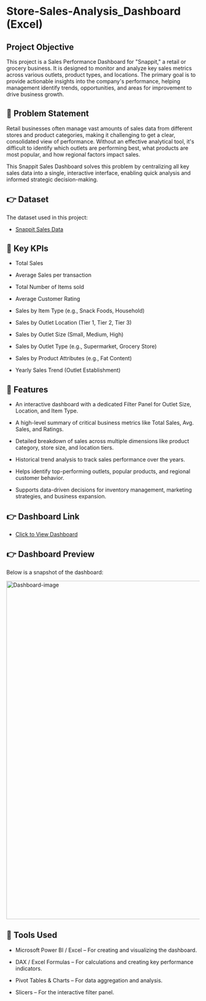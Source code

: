 # Store-Sales-Analysis_Dashboard (Excel)
## Project Objective

This project is a Sales Performance Dashboard for "Snappit," a retail or grocery business. It is designed to monitor and analyze key sales metrics across various outlets, product types, and locations. The primary goal is to provide actionable insights into the company's performance, helping management identify trends, opportunities, and areas for improvement to drive business growth.

## 📌 Problem Statement
Retail businesses often manage vast amounts of sales data from different stores and product categories, making it challenging to get a clear, consolidated view of performance. Without an effective analytical tool, it's difficult to identify which outlets are performing best, what products are most popular, and how regional factors impact sales.

This Snappit Sales Dashboard solves this problem by centralizing all key sales data into a single, interactive interface, enabling quick analysis and informed strategic decision-making.

## 👉 Dataset
The dataset used in this project:

 - <a href = "https://github.com/khansadiq5/Store-Sales-Analysis_Dashboard/blob/main/Store%20Sales%20DataSet.xlsx"> Snappit Sales Data </a>

## 📌 Key KPIs
 - Total Sales

- Average Sales per transaction

- Total Number of Items sold

- Average Customer Rating

- Sales by Item Type (e.g., Snack Foods, Household)

- Sales by Outlet Location (Tier 1, Tier 2, Tier 3)

- Sales by Outlet Size (Small, Medium, High)

- Sales by Outlet Type (e.g., Supermarket, Grocery Store)

- Sales by Product Attributes (e.g., Fat Content)

- Yearly Sales Trend (Outlet Establishment)

## 📌 Features
- An interactive dashboard with a dedicated Filter Panel for Outlet Size, Location, and Item Type.

- A high-level summary of critical business metrics like Total Sales, Avg. Sales, and Ratings.

- Detailed breakdown of sales across multiple dimensions like product category, store size, and location tiers.

- Historical trend analysis to track sales performance over the years.

- Helps identify top-performing outlets, popular products, and regional customer behavior.

- Supports data-driven decisions for inventory management, marketing strategies, and business expansion.

## 👉 Dashboard Link
- <a href = "https://github.com/khansadiq5/Store-Sales-Analysis_Dashboard/blob/main/Store%20Sales%20DataSet.xlsx"> Click to View Dashboard </a>

## 👉 Dashboard Preview
Below is a snapshot of the dashboard:

<img width="1593" height="882" alt="Dashboard-image" src="https://github.com/user-attachments/assets/e4cb93c1-e9ab-45c8-95e6-5d883cbe1aab" />


## 📌 Tools Used
- Microsoft Power BI / Excel – For creating and visualizing the dashboard.

- DAX / Excel Formulas – For calculations and creating key performance indicators.

- Pivot Tables & Charts – For data aggregation and analysis.

- Slicers – For the interactive filter panel.

